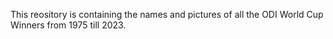This reository is containing the names and pictures of all the ODI World Cup Winners from 1975 till 2023.
